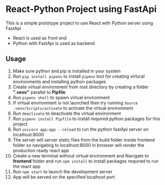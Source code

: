 # React-Python Project using FastApi
This is a simple prototype project to use React with Python server using FastApi
- React is used as front end
- Python with FastApi is used as backend

## Usage
1. Make sure python and pip is installed in your system
2. Run ```pip install pipenv``` to install `pipenv` tool for creating virtural environments and installing python packages
3. Create virtual environment from root directory by creating a folder **".venv"** parallel to **Pipfile**
4. Run ```pipenv shell``` to spawn virtual environment
5. If virtual environment is not launched then try running ```Source .venv/Scripts/activate``` to activate the virtual environment
6. Run ```deactivate``` to deactivate the virtual environment
7. Run ```pipenv install Pipfile``` to install required python packages for this project
8. Run ```uvicorn app:app --reload``` to run the python fastApi server on localhost:8000
9. The server will server static files from the build folder inside frontend folder so navigating to localhost:8000 in browser will render the production ready react app 
10. Create a new terminal without virtual environment and Navigate to **frontend** folder and run ```npm install``` to install packages required to run the react app
11. Run ```npm start``` to launch the development server
12. App will be served on the specified localhost port